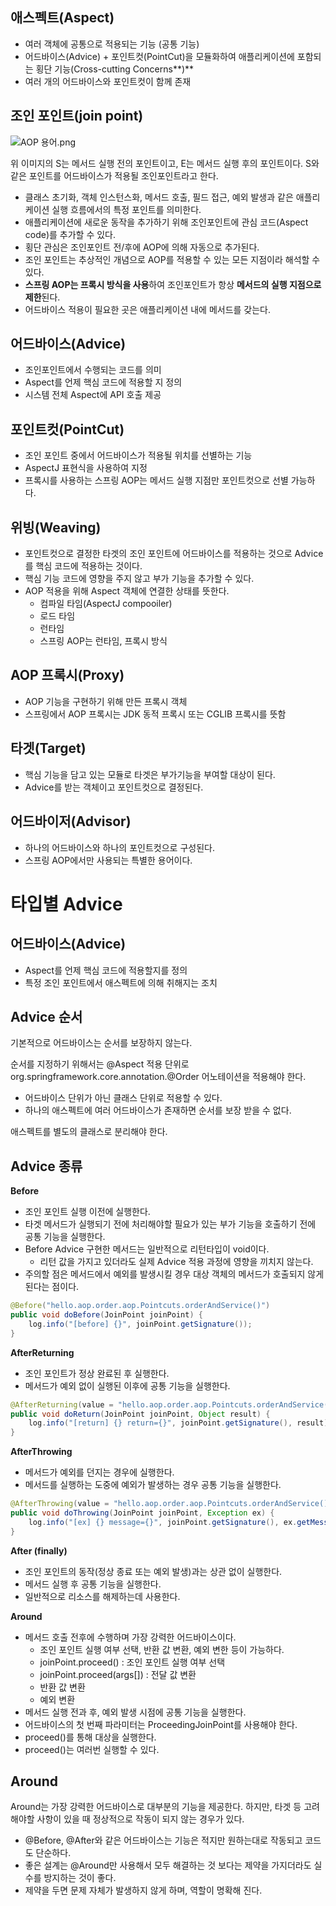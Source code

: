 ## 애스펙트(Aspect)

- 여러 객체에 공통으로 적용되는 기능 (공통 기능)
- 어드바이스(Advice) + 포인트컷(PointCut)을 모듈화하여 애플리케이션에 포함되는 횡단 기능(Cross-cutting Concerns**)**
- 여러 개의 어드바이스와 포인트컷이 함께 존재

## 조인 포인트(join point)

![AOP 용어.png](https://s3-us-west-2.amazonaws.com/secure.notion-static.com/6f9d012b-7aaf-41a2-a370-0dfe4c5bab46/AOP_%EC%9A%A9%EC%96%B4.png)

위 이미지의 S는 메서드 실행 전의 포인트이고, E는 메서드 실행 후의 포인트이다. S와 같은 포인트를 어드바이스가 적용될 조인포인트라고 한다.

- 클래스 초기화, 객체 인스턴스화, 메서드 호출, 필드 접근, 예외 발생과 같은 애플리케이션 실행 흐름에서의 특정 포인트를 의미한다.
- 애플리케이션에 새로운 동작을 추가하기 위해 조인포인트에 관심 코드(Aspect code)를 추가할 수 있다.
- 횡단 관심은 조인포인트 전/후에 AOP에 의해 자동으로 추가된다.
- 조인 포인트는 추상적인 개념으로 AOP를 적용할 수 있는 모든 지점이라 해석할 수 있다.
- **스프링 AOP는 프록시 방식을 사용**하여 조인포인트가 항상 **메서드의 실행 지점으로 제한**된다.
- 어드바이스 적용이 필요한 곳은 애플리케이션 내에 메서드를 갖는다.

## 어드바이스(Advice)

- 조인포인트에서 수행되는 코드를 의미
- Aspect를 언제 핵심 코드에 적용할 지 정의
- 시스템 전체 Aspect에 API 호출 제공

## 포인트컷(PointCut)

- 조인 포인트 중에서 어드바이스가 적용될 위치를 선별하는 기능
- AspectJ 표현식을 사용하여 지정
- 프록시를 사용하는 스프링 AOP는 메서드 실행 지점만 포인트컷으로 선별 가능하다.

## 위빙(Weaving)

- 포인트컷으로 결정한 타겟의 조인 포인트에 어드바이스를 적용하는 것으로 Advice를 핵심 코드에 적용하는 것이다.
- 핵심 기능 코드에 영향을 주지 않고 부가 기능을 추가할 수 있다.
- AOP 적용을 위해 Aspect 객체에 연결한 상태를 뜻한다.
    - 컴파일 타임(AspectJ compooiler)
    - 로드 타임
    - 런타임
    - 스프링 AOP는 런타임, 프록시 방식

## AOP 프록시(Proxy)

- AOP 기능을 구현하기 위해 만든 프록시 객체
- 스프링에서 AOP 프록시는 JDK 동적 프록시 또는 CGLIB 프록시를 뜻함

## 타겟(Target)

- 핵심 기능을 담고 있는 모듈로 타겟은 부가기능을 부여할 대상이 된다.
- Advice를 받는 객체이고 포인트컷으로 결정된다.

## 어드바이저(Advisor)

- 하나의 어드바이스와 하나의 포인트컷으로 구성된다.
- 스프링 AOP에서만 사용되는 특별한 용어이다.

# 타입별 Advice

## 어드바이스(Advice)

- Aspect를 언제 핵심 코드에 적용할지를 정의
- 특정 조인 포인트에서 애스펙트에 의해 취해지는 조치

## Advice 순서

기본적으로 어드바이스는 순서를 보장하지 않는다.

순서를 지정하기 위해서는 @Aspect 적용 단위로 org.springframework.core.annotation.@Order 어노테이션을 적용해야 한다.

- 어드바이스 단위가 아닌 클래스 단위로 적용할 수 있다.
- 하나의 애스펙트에 여러 어드바이스가 존재하면 순서를 보장 받을 수 없다.

애스펙트를 별도의 클래스로 분리해야 한다.

## Advice 종류

**Before**

- 조인 포인트 실행 이전에 실행한다.
- 타겟 메서드가 실행되기 전에 처리해야할 필요가 있는 부가 기능을 호출하기 전에 공통 기능을 실행한다.
- Before Advice 구현한 메서드는 일반적으로 리턴타입이 void이다.
    - 리턴 값을 가지고 있더라도 실제 Advice 적용 과정에 영향을 끼치지 않는다.
- 주의할 점은 메서드에서 예외를 발생시킬 경우 대상 객체의 메서드가 호출되지 않게 된다는 점이다.

```java
@Before("hello.aop.order.aop.Pointcuts.orderAndService()")
public void doBefore(JoinPoint joinPoint) {
    log.info("[before] {}", joinPoint.getSignature());
}
```

**AfterReturning**

- 조인 포인트가 정상 완료된 후 실행한다.
- 메서드가 예외 없이 실행된 이후에 공통 기능을 실행한다.

```java
@AfterReturning(value = "hello.aop.order.aop.Pointcuts.orderAndService()", returning = "result")
public void doReturn(JoinPoint joinPoint, Object result) {
    log.info("[return] {} return={}", joinPoint.getSignature(), result);
}
```

**AfterThrowing**

- 메서드가 예외를 던지는 경우에 실행한다.
- 메서드를 실행하는 도중에 예외가 발생하는 경우 공통 기능을 실행한다.

```java
@AfterThrowing(value = "hello.aop.order.aop.Pointcuts.orderAndService()", throwing = "ex")
public void doThrowing(JoinPoint joinPoint, Exception ex) {
    log.info("[ex] {} message={}", joinPoint.getSignature(), ex.getMessage());
}
```

**After (finally)**

- 조인 포인트의 동작(정상 종료 또는 예외 발생)과는 상관 없이 실행한다.
- 메서드 실행 후 공통 기능을 실행한다.
- 일반적으로 리소스를 해제하는데 사용한다.

**Around**

- 메서드 호출 전후에 수행하며 가장 강력한 어드바이스이다.
    - 조인 포인트 실행 여부 선택, 반환 값 변환, 예외 변한 등이 가능하다.
    - joinPoint.proceed() : 조인 포인트 실행 여부 선택
    - joinPoint.proceed(args[]) : 전달 값 변환
    - 반환 값 변환
    - 예외 변환
- 메서드 실행 전과 후, 예외 발생 시점에 공통 기능을 실행한다.
- 어드바이스의 첫 번째 파라미터는 ProceedingJoinPoint를 사용해야 한다.
- proceed()를 통해 대상을 실행한다.
- proceed()는 여러번 실행할 수 있다.

## Around

Around는 가장 강력한 어드바이스로 대부분의 기능을 제공한다. 하지만, 타겟 등 고려해야할 사항이 있을 때 정상적으로 작동이 되지 않는 경우가 있다.

- @Before, @After와 같은 어드바이스는 기능은 적지만 원하는대로 작동되고 코드도 단순하다.
- 좋은 설계는 @Around만 사용해서 모두 해결하는 것 보다는 제약을 가지더라도 실수를 방지하는 것이 좋다.
- 제약을 두면 문제 자체가 발생하지 않게 하며, 역할이 명확해 진다.
